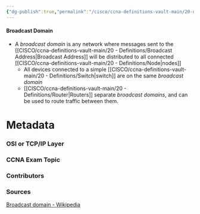 ```yaml
---
{"dg-publish":true,"permalink":"/cisco/ccna-definitions-vault-main/20-definitions/broadcast-domain/","tags":["defs_ccna"]}
---
```


#### Broadcast Domain
- A *broadcast domain* is any network where messages sent to the [[CISCO/ccna-definitions-vault-main/20 - Definitions/Broadcast Address\|Broadcast Address]] will be distributed to all connected [[CISCO/ccna-definitions-vault-main/20 - Definitions/Node\|nodes]]
	- All devices connected to a simple [[CISCO/ccna-definitions-vault-main/20 - Definitions/Switch\|switch]] are on the same *broadcast domain*
	- [[CISCO/ccna-definitions-vault-main/20 - Definitions/Router\|Routers]] separate *broadcast domains*, and can be used to route traffic between them.







# Metadata
### OSI or TCP/IP Layer

### CCNA Exam Topic

### Contributors

### Sources
[Broadcast domain - Wikipedia](https://en.wikipedia.org/wiki/Broadcast_domain)
